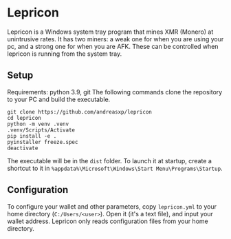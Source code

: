 # Lepricon
Lepricon is a Windows system tray program that mines XMR (Monero) at unintrusive rates. It has two miners: a weak one for when you are using your pc, and a strong one for when you are AFK. These can be controlled when lepricon is running from the system tray.

## Setup
Requirements: python 3.9, git
The following commands clone the repository to your PC and build the executable.
```
git clone https://github.com/andreasxp/lepricon
cd lepricon
python -m venv .venv
.venv/Scripts/Activate
pip install -e .
pyinstaller freeze.spec
deactivate
```
The executable will be in the `dist` folder. To launch it at startup, create a shortcut to it in `%appdata%\Microsoft\Windows\Start Menu\Programs\Startup`.

## Configuration
To configure your wallet and other parameters, copy `lepricon.yml` to your home directory (`C:/Users/<user>`). Open it (it's a text file), and input your wallet address.
Lepricon only reads configuration files from your home directory.
